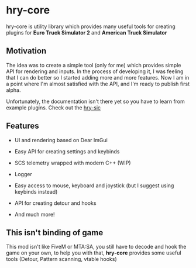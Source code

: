 # hry-core

hry-core is utility library which provides many useful tools for creating plugins for **Euro Truck Simulator 2** and **American Truck Simulator**

## Motivation

The idea was to create a simple tool (only for me) which provides simple API for rendering and inputs. In the process of developing it, I was feeling that I can do better so I started adding more and more features. Now I am in a point where I'm almost satisfied with the API, and I'm ready to publish first alpha.

Unfortunately, the documentation isn't there yet so you have to learn from example plugins. Check out the [hry-sic](https://github.com/Hary309/hry-sic)

## Features

- UI and rendering based on Dear ImGui

- Easy API for creating settings and keybinds

- SCS telemetry wrapped with modern C++ (WIP)

- Logger

- Easy access to mouse, keyboard and joystick (but I suggest using keybinds instead)

- API for creating detour and hooks

- And much more!

## This isn't binding of game

This mod isn't like FiveM or MTA:SA, you still have to decode and hook the game on your own, to help you with that, **hry-core** provides some useful tools (Detour, Pattern scanning, vtable hooks)
